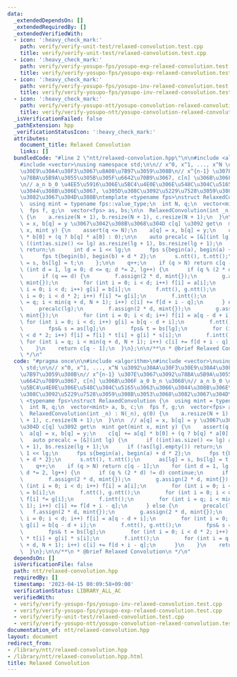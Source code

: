 ```yaml
---
data:
  _extendedDependsOn: []
  _extendedRequiredBy: []
  _extendedVerifiedWith:
  - icon: ':heavy_check_mark:'
    path: verify/verify-unit-test/relaxed-convolution.test.cpp
    title: verify/verify-unit-test/relaxed-convolution.test.cpp
  - icon: ':heavy_check_mark:'
    path: verify/verify-yosupo-fps/yosupo-exp-relaxed-convolution.test.cpp
    title: verify/verify-yosupo-fps/yosupo-exp-relaxed-convolution.test.cpp
  - icon: ':heavy_check_mark:'
    path: verify/verify-yosupo-fps/yosupo-inv-relaxed-convolution.test.cpp
    title: verify/verify-yosupo-fps/yosupo-inv-relaxed-convolution.test.cpp
  - icon: ':heavy_check_mark:'
    path: verify/verify-yosupo-ntt/yosupo-convolution-relaxed-convolution.test.cpp
    title: verify/verify-yosupo-ntt/yosupo-convolution-relaxed-convolution.test.cpp
  _isVerificationFailed: false
  _pathExtension: hpp
  _verificationStatusIcon: ':heavy_check_mark:'
  attributes:
    document_title: Relaxed Convolution
    links: []
  bundledCode: "#line 2 \"ntt/relaxed-convolution.hpp\"\n\n#include <algorithm>\n\
    #include <vector>\nusing namespace std;\n\n// x^0, x^1, ..., x^N \u3092\u30AA\u30F3\
    \u30E9\u30A4\u30F3\u3067\u8A08\u7B97\u3059\u308B\n// x^{n-1} \u307E\u3067\u3092\
    \u78BA\u5B9A\u3055\u305B\u305F\u6642\u70B9\u3067, c[n] \u306B\u306F a_0 b_n \u3068\
    \n// a_n b_0 \u4EE5\u5916\u306E\u5BC4\u4E0E\u306E\u548C\u304C\u5165\u3063\u3066\
    \u3044\u308B\u306E\u3067, \u305D\u308C\u3092\u5229\u7528\u3059\u308B\u3053\u3068\
    \u3082\u3067\u304D\u308B\ntemplate <typename fps>\nstruct RelaxedConvolution {\n\
    \  using mint = typename fps::value_type;\n  int N, q;\n  vector<mint> a, b, c;\n\
    \  fps f, g;\n  vector<fps> as, bs;\n\n  RelaxedConvolution(int _n) : N(_n), q(0)\
    \ {\n    a.resize(N + 1), b.resize(N + 1), c.resize(N + 1);\n  }\n\n  // a[q]\
    \ = x, b[q] = y \u3067\u3042\u308B\u3068\u304D c[q] \u3092 get\n  mint get(mint\
    \ x, mint y) {\n    assert(q <= N);\n    a[q] = x, b[q] = y;\n    c[q] += a[q]\
    \ * b[0] + (q ? b[q] * a[0] : 0);\n\n    auto precalc = [&](int lg) {\n      if\
    \ ((int)as.size() <= lg) as.resize(lg + 1), bs.resize(lg + 1);\n      if (!as[lg].empty())\
    \ return;\n      int d = 1 << lg;\n      fps s{begin(a), begin(a) + d * 2};\n\
    \      fps t{begin(b), begin(b) + d * 2};\n      s.ntt(), t.ntt();\n      as[lg]\
    \ = s, bs[lg] = t;\n    };\n\n    q++;\n    if (q > N) return c[q - 1];\n    for\
    \ (int d = 1, lg = 0; d <= q; d *= 2, lg++) {\n      if (q % (2 * d) != d) continue;\n\
    \      if (q == d) {\n        f.assign(2 * d, mint{});\n        g.assign(2 * d,\
    \ mint{});\n        for (int i = 0; i < d; i++) f[i] = a[i];\n        for (int\
    \ i = 0; i < d; i++) g[i] = b[i];\n        f.ntt(), g.ntt();\n        for (int\
    \ i = 0; i < d * 2; i++) f[i] *= g[i];\n        f.intt();\n        for (int i\
    \ = q; i < min(q + d, N + 1); i++) c[i] += f[d + i - q];\n      } else {\n   \
    \     precalc(lg);\n        f.assign(2 * d, mint{});\n        g.assign(2 * d,\
    \ mint{});\n        for (int i = 0; i < d; i++) f[i] = a[q - d + i];\n       \
    \ for (int i = 0; i < d; i++) g[i] = b[q - d + i];\n        f.ntt(), g.ntt();\n\
    \        fps& s = as[lg];\n        fps& t = bs[lg];\n        for (int i = 0; i\
    \ < d * 2; i++) f[i] = f[i] * t[i] + g[i] * s[i];\n        f.intt();\n       \
    \ for (int i = q; i < min(q + d, N + 1); i++) c[i] += f[d + i - q];\n      }\n\
    \    }\n    return c[q - 1];\n  }\n};\n\n/**\n * @brief Relaxed Convolution\n\
    \ */\n"
  code: "#pragma once\n\n#include <algorithm>\n#include <vector>\nusing namespace\
    \ std;\n\n// x^0, x^1, ..., x^N \u3092\u30AA\u30F3\u30E9\u30A4\u30F3\u3067\u8A08\
    \u7B97\u3059\u308B\n// x^{n-1} \u307E\u3067\u3092\u78BA\u5B9A\u3055\u305B\u305F\
    \u6642\u70B9\u3067, c[n] \u306B\u306F a_0 b_n \u3068\n// a_n b_0 \u4EE5\u5916\u306E\
    \u5BC4\u4E0E\u306E\u548C\u304C\u5165\u3063\u3066\u3044\u308B\u306E\u3067, \u305D\
    \u308C\u3092\u5229\u7528\u3059\u308B\u3053\u3068\u3082\u3067\u304D\u308B\ntemplate\
    \ <typename fps>\nstruct RelaxedConvolution {\n  using mint = typename fps::value_type;\n\
    \  int N, q;\n  vector<mint> a, b, c;\n  fps f, g;\n  vector<fps> as, bs;\n\n\
    \  RelaxedConvolution(int _n) : N(_n), q(0) {\n    a.resize(N + 1), b.resize(N\
    \ + 1), c.resize(N + 1);\n  }\n\n  // a[q] = x, b[q] = y \u3067\u3042\u308B\u3068\
    \u304D c[q] \u3092 get\n  mint get(mint x, mint y) {\n    assert(q <= N);\n  \
    \  a[q] = x, b[q] = y;\n    c[q] += a[q] * b[0] + (q ? b[q] * a[0] : 0);\n\n \
    \   auto precalc = [&](int lg) {\n      if ((int)as.size() <= lg) as.resize(lg\
    \ + 1), bs.resize(lg + 1);\n      if (!as[lg].empty()) return;\n      int d =\
    \ 1 << lg;\n      fps s{begin(a), begin(a) + d * 2};\n      fps t{begin(b), begin(b)\
    \ + d * 2};\n      s.ntt(), t.ntt();\n      as[lg] = s, bs[lg] = t;\n    };\n\n\
    \    q++;\n    if (q > N) return c[q - 1];\n    for (int d = 1, lg = 0; d <= q;\
    \ d *= 2, lg++) {\n      if (q % (2 * d) != d) continue;\n      if (q == d) {\n\
    \        f.assign(2 * d, mint{});\n        g.assign(2 * d, mint{});\n        for\
    \ (int i = 0; i < d; i++) f[i] = a[i];\n        for (int i = 0; i < d; i++) g[i]\
    \ = b[i];\n        f.ntt(), g.ntt();\n        for (int i = 0; i < d * 2; i++)\
    \ f[i] *= g[i];\n        f.intt();\n        for (int i = q; i < min(q + d, N +\
    \ 1); i++) c[i] += f[d + i - q];\n      } else {\n        precalc(lg);\n     \
    \   f.assign(2 * d, mint{});\n        g.assign(2 * d, mint{});\n        for (int\
    \ i = 0; i < d; i++) f[i] = a[q - d + i];\n        for (int i = 0; i < d; i++)\
    \ g[i] = b[q - d + i];\n        f.ntt(), g.ntt();\n        fps& s = as[lg];\n\
    \        fps& t = bs[lg];\n        for (int i = 0; i < d * 2; i++) f[i] = f[i]\
    \ * t[i] + g[i] * s[i];\n        f.intt();\n        for (int i = q; i < min(q\
    \ + d, N + 1); i++) c[i] += f[d + i - q];\n      }\n    }\n    return c[q - 1];\n\
    \  }\n};\n\n/**\n * @brief Relaxed Convolution\n */\n"
  dependsOn: []
  isVerificationFile: false
  path: ntt/relaxed-convolution.hpp
  requiredBy: []
  timestamp: '2023-04-15 00:09:58+09:00'
  verificationStatus: LIBRARY_ALL_AC
  verifiedWith:
  - verify/verify-yosupo-fps/yosupo-inv-relaxed-convolution.test.cpp
  - verify/verify-yosupo-fps/yosupo-exp-relaxed-convolution.test.cpp
  - verify/verify-unit-test/relaxed-convolution.test.cpp
  - verify/verify-yosupo-ntt/yosupo-convolution-relaxed-convolution.test.cpp
documentation_of: ntt/relaxed-convolution.hpp
layout: document
redirect_from:
- /library/ntt/relaxed-convolution.hpp
- /library/ntt/relaxed-convolution.hpp.html
title: Relaxed Convolution
---
```


